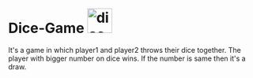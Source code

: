 # Dice-Game <img width="50" src="https://encrypted-tbn0.gstatic.com/images?q=tbn:ANd9GcQKavgpU_nlvKyif4SjsEbZmeg_5ux4TE49eg&usqp=CAU" alt="dice"/>
It's a game in which player1 and player2 throws their dice together. The player with bigger number on dice wins. If the number is same then it's a draw.
